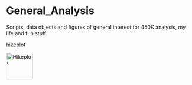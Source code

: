 # General_Analysis
Scripts, data objects and figures of general interest for 450K analysis, my life and fun stuff.


[hikeplot](https://github.com/redgar598/General_Analysis/tree/master/hike_plot)


<img src="https://github.com/redgar598/General_Analysis/blob/master/hike_plot/hikes_WCT.png" alt="Hikeplot" width="72" height="72">
